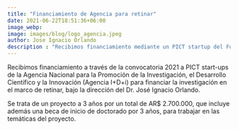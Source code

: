 ```yaml
---
title: "Financiamiento de Agencia para retinar"
date: 2021-06-22T18:51:36+06:00
image_webp: 
image: images/blog/logo_agencia.jpeg
author: Jose Ignacio Orlando
description : "Recibimos financiamiento mediante un PICT startup del Fondo para la Investigación Científica y Tecnológica de la Agencia I+D+i"
---
```


Recibimos financiamiento a través de la convocatoria 2021 a PICT start-ups de la Agencia Nacional para la Promoción de la Investigación, el Desarrollo Científico y la Innovación (Agencia I+D+i) para financiar la investigación en el marco de retinar, bajo la dirección del Dr. José Ignacio Orlando.

Se trata de un proyecto a 3 años por un total de AR$ 2.700.000, que incluye además una beca de inicio de doctorado por 3 años, para trabajar en las temáticas del proyecto.